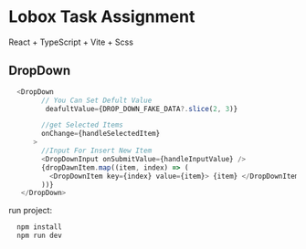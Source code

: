 # Lobox Task Assignment
React + TypeScript + Vite + Scss



## DropDown

```js
  <DropDown
        // You Can Set Defult Value
         deafultValue={DROP_DOWN_FAKE_DATA?.slice(2, 3)}

        //get Selected Items
        onChange={handleSelectedItem}
      >
        //Input For Insert New Item
        <DropDownInput onSubmitValue={handleInputValue} />
        {dropDawnItem.map((item, index) => (
          <DropDownItem key={index} value={item}> {item} </DropDownItem>
        ))}
   </DropDown>
```
run project:
```bash
  npm install
  npm run dev
```
